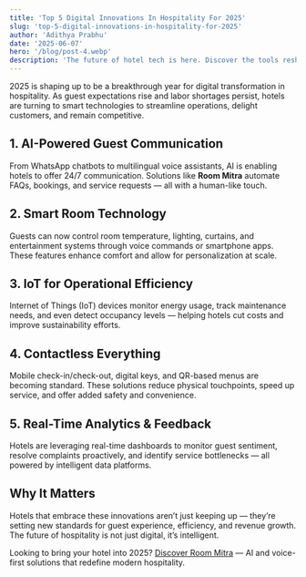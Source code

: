 ```yaml
---
title: 'Top 5 Digital Innovations In Hospitality For 2025'
slug: 'top-5-digital-innovations-in-hospitality-for-2025'
author: 'Adithya Prabhu'
date: '2025-06-07'
hero: '/blog/post-4.webp'
description: 'The future of hotel tech is here. Discover the tools reshaping guest experience and operations.'
---
```


<p>2025 is shaping up to be a breakthrough year for digital transformation in hospitality. As guest expectations
rise and labor shortages persist, hotels are turning to smart technologies to streamline operations, delight
customers, and remain competitive.</p>

<h2>1. AI-Powered Guest Communication</h2>
<p>From WhatsApp chatbots to multilingual voice assistants, AI is enabling hotels to offer 24/7 communication.
Solutions like <strong>Room Mitra</strong> automate FAQs, bookings, and service requests — all with a
human-like
touch.</p>

<h2>2. Smart Room Technology</h2>
<p>Guests can now control room temperature, lighting, curtains, and entertainment systems through voice commands
or
smartphone apps. These features enhance comfort and allow for personalization at scale.</p>

<h2>3. IoT for Operational Efficiency</h2>
<p>Internet of Things (IoT) devices monitor energy usage, track maintenance needs, and even detect occupancy
levels
— helping hotels cut costs and improve sustainability efforts.</p>

<h2>4. Contactless Everything</h2>
<p>Mobile check-in/check-out, digital keys, and QR-based menus are becoming standard. These solutions reduce
physical touchpoints, speed up service, and offer added safety and convenience.</p>

<h2>5. Real-Time Analytics & Feedback</h2>
<p>Hotels are leveraging real-time dashboards to monitor guest sentiment, resolve complaints proactively, and
identify service bottlenecks — all powered by intelligent data platforms.</p>

<h2>Why It Matters</h2>
<p>Hotels that embrace these innovations aren’t just keeping up — they’re setting new standards for guest
experience, efficiency, and revenue growth. The future of hospitality is not just digital, it’s intelligent.
</p>

<p>Looking to bring your hotel into 2025? <a href="https://roommitra.com" target="_blank">Discover Room
Mitra</a> —
AI and voice-first solutions that redefine modern hospitality.</p>
</div>

